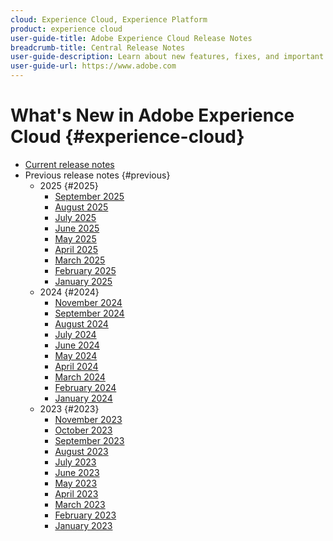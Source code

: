 ```yaml
---
cloud: Experience Cloud, Experience Platform
product: experience cloud
user-guide-title: Adobe Experience Cloud Release Notes
breadcrumb-title: Central Release Notes
user-guide-description: Learn about new features, fixes, and important notices in Adobe Experience Cloud and Experience Platform.
user-guide-url: https://www.adobe.com
---
```


# What's New in Adobe Experience Cloud {#experience-cloud}

+ [Current release notes](current.md)
+ Previous release notes {#previous}
  + 2025 {#2025}
    + [September 2025](c-legacy-releases/2025/09112025.md)
    + [August 2025](c-legacy-releases/2025/08132025.md)   
    + [July 2025](c-legacy-releases/2025/07162025.md)
    + [June 2025](c-legacy-releases/2025/06182025.md)
    + [May 2025](c-legacy-releases/2025/05142025.md)
    + [April 2025](c-legacy-releases/2025/04162025.md)
    + [March 2025](c-legacy-releases/2025/03122025.md) 
    + [February 2025](c-legacy-releases/2025/02122025.md)
    + [January 2025](c-legacy-releases/2025/01222025.md)  
  + 2024 {#2024}
    + [November 2024](c-legacy-releases/2024/10232024.md)
    + [September 2024](c-legacy-releases/2024/09122024.md)
    + [August 2024](c-legacy-releases/2024/08142024.md) 
    + [July 2024](c-legacy-releases/2024/07172024.md)
    + [June 2024](c-legacy-releases/2024/06122024.md)
    + [May 2024](c-legacy-releases/2024/05152024.md)
    + [April 2024](c-legacy-releases/2024/04172024.md)
    + [March 2024](c-legacy-releases/2024/03132024.md)  
    + [February 2024](c-legacy-releases/2024/02142024.md)  
    + [January 2024](c-legacy-releases/2024/01112024.md)    
  + 2023 {#2023}
    + [November 2023](c-legacy-releases/2023/10252023.md)
    + [October 2023](c-legacy-releases/2023/10042023.md)    
    + [September 2023](c-legacy-releases/2023/09132023.md)
    + [August 2023](c-legacy-releases/2023/08092023.md)  
    + [July 2023](c-legacy-releases/2023/07122023.md)
    + [June 2023](c-legacy-releases/2023/06072023.md)   
    + [May 2023](c-legacy-releases/2023/05102023.md)
    + [April 2023](c-legacy-releases/2023/04122023.md)
    + [March 2023](c-legacy-releases/2023/03082023.md)
    + [February 2023](c-legacy-releases/2023/02082023.md)  
    + [January 2023](c-legacy-releases/2023/01112023.md)    
<!--   + 2022 and earlier {#legacy-rns}
    + [2022 and earlier](c-legacy-releases/2022-earlier.md) -->
